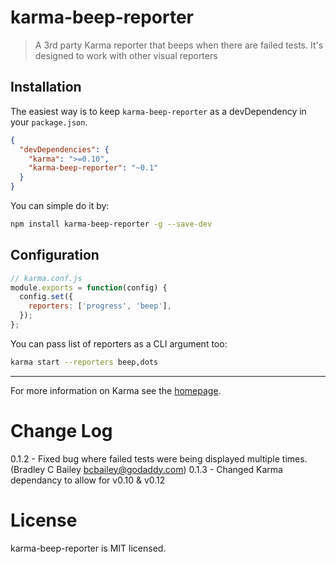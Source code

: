 # karma-beep-reporter

> A 3rd party Karma reporter that beeps when there are failed tests. It's designed to work with other visual reporters

## Installation

The easiest way is to keep `karma-beep-reporter` as a devDependency in your `package.json`.
```json
{
  "devDependencies": {
    "karma": ">=0.10",
    "karma-beep-reporter": "~0.1"
  }
}
```

You can simple do it by:
```bash
npm install karma-beep-reporter -g --save-dev
```

## Configuration
```js
// karma.conf.js
module.exports = function(config) {
  config.set({
    reporters: ['progress', 'beep'],
  });
};
```

You can pass list of reporters as a CLI argument too:
```bash
karma start --reporters beep,dots
```

----

For more information on Karma see the [homepage].

Change Log
==========
0.1.2 - Fixed bug where failed tests were being displayed multiple times. (Bradley C Bailey <bcbailey@godaddy.com>)
0.1.3 - Changed Karma dependancy to allow for v0.10 & v0.12

License
=======
karma-beep-reporter is MIT licensed.


[homepage]: http://karma-runner.github.com